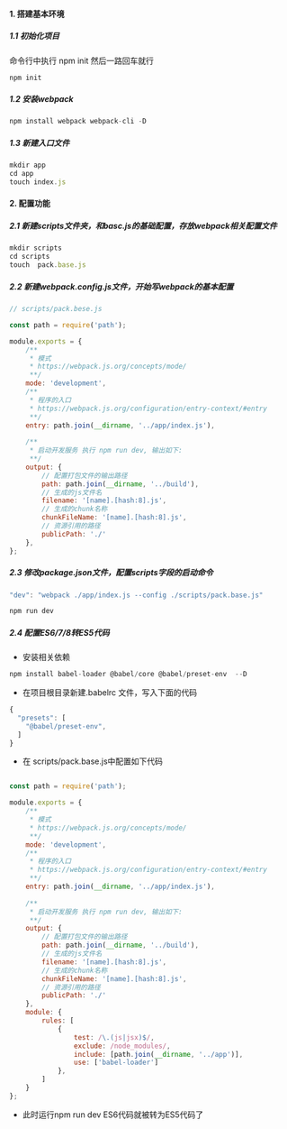 

#### 1. 搭建基本环境
##### 1.1 初始化项目
命令行中执行 npm init 然后一路回车就行
```javascript
npm init
```

##### 1.2 安装webpack
```javascript
npm install webpack webpack-cli -D 
```

##### 1.3 新建入口文件
```javascript
mkdir app
cd app
touch index.js
```

#### 2. 配置功能

##### 2.1 新建scripts文件夹，和basc.js的基础配置，存放webpack相关配置文件
```javascript
mkdir scripts
cd scripts
touch  pack.base.js
```
##### 2.2 新建webpack.config.js文件，开始写webpack的基本配置
```javascript
// scripts/pack.bese.js

const path = require('path');

module.exports = {
    /**
     * 模式
     * https://webpack.js.org/concepts/mode/
     **/
    mode: 'development',
    /**
     * 程序的⼊⼝
     * https://webpack.js.org/configuration/entry-context/#entry
     **/
    entry: path.join(__dirname, '../app/index.js'),
    
    /**
     * 启动开发服务 执行 npm run dev, 输出如下:
     **/
    output: {
        // 配置打包文件的输出路径
        path: path.join(__dirname, '../build'),
        // 生成的js文件名
        filename: '[name].[hash:8].js',
        // 生成的chunk名称
        chunkFileName: '[name].[hash:8].js',
        // 资源引用的路径
        publicPath: './'
    },
};

```

##### 2.3 修改package.json文件，配置scripts字段的启动命令
```javascript
"dev": "webpack ./app/index.js --config ./scripts/pack.base.js"

npm run dev

```

##### 2.4 配置ES6/7/8转ES5代码

- 安装相关依赖
```javascript
npm install babel-loader @babel/core @babel/preset-env  --D
```
- 在项目根目录新建.babelrc 文件，写入下面的代码
```javascript
{
  "presets": [
    "@babel/preset-env",
  ]
}

```
- 在 scripts/pack.base.js中配置如下代码

```javascript

const path = require('path');

module.exports = {
    /**
     * 模式
     * https://webpack.js.org/concepts/mode/
     **/
    mode: 'development',
    /**
     * 程序的⼊⼝
     * https://webpack.js.org/configuration/entry-context/#entry
     **/
    entry: path.join(__dirname, '../app/index.js'),
    
    /**
     * 启动开发服务 执行 npm run dev, 输出如下:
     **/
    output: {
        // 配置打包文件的输出路径
        path: path.join(__dirname, '../build'),
        // 生成的js文件名
        filename: '[name].[hash:8].js',
        // 生成的chunk名称
        chunkFileName: '[name].[hash:8].js',
        // 资源引用的路径
        publicPath: './'
    },
    module: {
        rules: [
            {
                test: /\.(js|jsx)$/,
                exclude: /node_modules/,
                include: [path.join(__dirname, '../app')],
                use: ['babel-loader']
            },
        ] 
    }
};
```
- 此时运行npm run dev ES6代码就被转为ES5代码了









